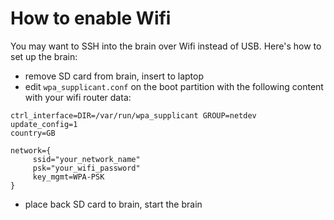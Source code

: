 How to enable Wifi
==================

You may want to SSH into the brain over Wifi instead of USB. Here's how to set up the brain:

- remove SD card from brain, insert to laptop
- edit `wpa_supplicant.conf` on the boot partition with the following content with your wifi router data:

```
ctrl_interface=DIR=/var/run/wpa_supplicant GROUP=netdev
update_config=1
country=GB

network={
     ssid="your_network_name"
     psk="your_wifi_password"
     key_mgmt=WPA-PSK
}
```

- place back SD card to brain, start the brain
